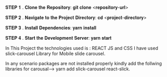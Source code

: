 𝐒𝐓𝐄𝐏 𝟏 . 𝐂𝐥𝐨𝐧𝐞 𝐭𝐡𝐞 𝐑𝐞𝐩𝐨𝐬𝐢𝐭𝐨𝐫𝐲: 𝐠𝐢𝐭 𝐜𝐥𝐨𝐧𝐞 <𝐫𝐞𝐩𝐨𝐬𝐢𝐭𝐨𝐫𝐲-𝐮𝐫𝐥>

𝐒𝐓𝐄𝐏 𝟐 . 𝐍𝐚𝐯𝐢𝐠𝐚𝐭𝐞 𝐭𝐨 𝐭𝐡𝐞 𝐏𝐫𝐨𝐣𝐞𝐜𝐭 𝐃𝐢𝐫𝐞𝐜𝐭𝐨𝐫𝐲: 𝐜𝐝 <𝐩𝐫𝐨𝐣𝐞𝐜𝐭-𝐝𝐢𝐫𝐞𝐜𝐭𝐨𝐫𝐲> 

𝐒𝐓𝐄𝐏 𝟑 . 𝐈𝐧𝐬𝐭𝐚𝐥𝐥 𝐃𝐞𝐩𝐞𝐧𝐝𝐞𝐧𝐜𝐢𝐞𝐬: 𝐲𝐚𝐫𝐧 𝐢𝐧𝐬𝐭𝐚𝐥𝐥

𝐒𝐓𝐄𝐏 𝟒 . 𝐒𝐭𝐚𝐫𝐭 𝐭𝐡𝐞 𝐃𝐞𝐯𝐞𝐥𝐨𝐩𝐦𝐞𝐧𝐭 𝐒𝐞𝐫𝐯𝐞𝐫: 𝐲𝐚𝐫𝐧 𝐬𝐭𝐚𝐫𝐭

In This Project the technologies used is : REACT JS and CSS 
I have used slick-carousel Library for Mobile slide carousel.

In any scenario packages are not installed properly kindly add the follwing libraries for carousal-->  yarn add slick-carousel react-slick.

